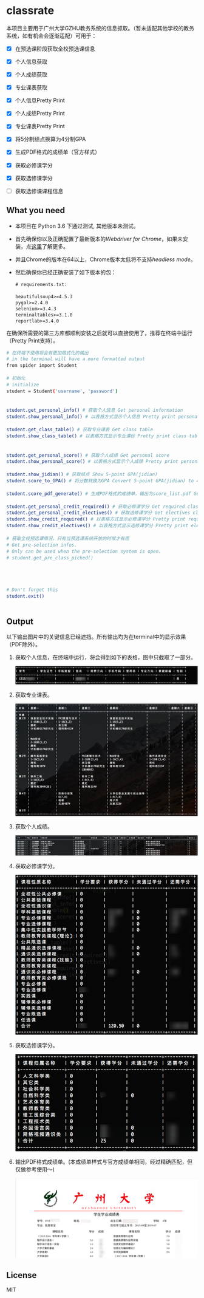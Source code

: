# classrate
本项目主要用于广州大学GZHU教务系统的信息抓取。（暂未适配其他学校的教务系统，如有机会会逐渐适配）可用于： 

* [x] 在预选课阶段获取全校预选课信息
* [x] 个人信息获取
* [x] 个人成绩获取
* [x] 专业课表获取
* [x] 个人信息Pretty Print
* [x] 个人成绩Pretty Print
* [x] 专业课表Pretty Print
* [x] 将5分制绩点换算为4分制GPA
* [x] 生成PDF格式的成绩单（官方样式）
* [x] 获取必修课学分
* [x] 获取选修课学分
* [ ] 获取选修课课程信息


## What you need
* 本项目在 Python 3.6 下通过测试, 其他版本未测试。

* 首先确保你以及正确配置了最新版本的*Webdriver for Chrome*，如果未安装，点[这里](https://docs.seleniumhq.org/projects/webdriver/)了解更多。 

* 并且Chrome的版本在64以上，Chrome版本太低将不支持*headless mode*。

* 然后确保你已经正确安装了如下版本的包：

    ```
    # requirements.txt:
    
    beautifulsoup4>=4.5.3
    pygal>=2.4.0
    selenium>=3.4.3
    terminaltables>=3.1.0
    reportlab>=3.4.0
    ```

在确保所需要的第三方库都顺利安装之后就可以直接使用了，推荐在终端中运行（Pretty Print支持）。

```bash
# 在终端下使用将会有更加格式化的输出
# in the terminal will have a more formatted output
from spider import Student

# 初始化
# initialize
student = Student('username', 'password')


student.get_personal_info() # 获取个人信息 Get personal information
student.show_personal_info() # 以表格方式显示个人信息 Pretty print personal information in ASCII table

student.get_class_table() # 获取专业课表 Get class table
student.show_class_table() # 以表格方式显示专业课标 Pretty print class table in ASCII table


student.get_personal_score() # 获取个人成绩 Get personal score
student.show_personal_score() # 以表格方式显示个人成绩 Pretty print personal score in ASCII table

student.show_jidian() # 获取绩点 Show 5-point GPA(jidian)
student.score_to_GPA() # 将分数转换为GPA Convert 5-point GPA(jidian) to 4-point GPA

student.score_pdf_generate() # 生成PDF格式的成绩单，输出为score_list.pdf Generate score list in PDF format and output as score_list.pdf

student.get_personal_credit_required() # 获取必修课学分 Get required classes credit
student.get_personal_credit_electives() # 获取选修课学分 Get electives classes credit
student.show_credit_required() # 以表格方式显示必修课学分 Pretty print required classes credit in ASCII table
student.show_credit_electives() # 以表格方式显示选修课学分 Pretty print electives classes credit in ASCII table

# 获取全校预选课情况，只有当预选课系统开放的时候才有用 
# Get pre-selection infos.
# Only can be used when the pre-selection system is open.
# student.get_pre_class_picked() 




# Don't forget this
student.exit()
    
```

## Output
以下输出图片中的关键信息已经遮挡。所有输出均为在terminal中的显示效果（PDF除外）。
1. 获取个人信息，在终端中运行，将会得到如下的表格，图中只截取了一部分。

    ![](pic/info.png)
    
2. 获取专业课表。

    ![](pic/table.png)
    
3. 获取个人成绩。

    ![](pic/score.png)
   
4. 获取必修课学分。

    ![](pic/credit_req.png)

5. 获取选修课学分。

    ![](pic/credit_ele.png)
    
6. 输出PDF格式成绩单。(本成绩单样式与官方成绩单相同，经过精确匹配，但仅做参考使用～)

    ![](pic/score_list.png)

## License
MIT









